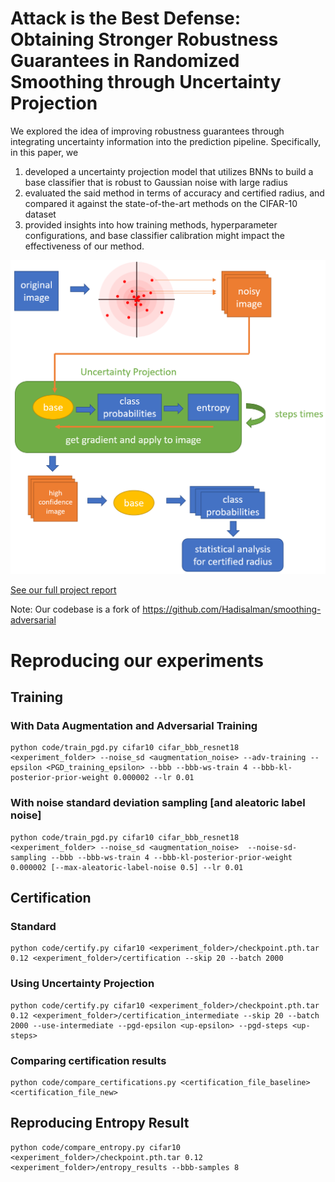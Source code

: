# Attack is the Best Defense: Obtaining Stronger Robustness Guarantees in Randomized Smoothing through Uncertainty Projection

We explored the idea of improving robustness guarantees through integrating uncertainty information into the prediction pipeline. Specifically, in this paper, we
1. developed a uncertainty projection model that utilizes BNNs to build a base classifier that is robust to
Gaussian noise with large radius
2. evaluated the said method in terms of accuracy and certified radius, and compared it against the
state-of-the-art methods on the CIFAR-10 dataset
3. provided insights into how training methods, hyperparameter configurations, and base classifier
calibration might impact the effectiveness of our method.

![](./method-overview.png)

[See our full project report](https://n.ethz.ch/~qifeng/asset/AttackIsTheBestDefense.pdf)

Note: Our codebase is a fork of https://github.com/Hadisalman/smoothing-adversarial

# Reproducing our experiments
## Training
### With Data Augmentation and Adversarial Training
```
python code/train_pgd.py cifar10 cifar_bbb_resnet18 <experiment_folder> --noise_sd <augmentation_noise> --adv-training --epsilon <PGD_training_epsilon> --bbb --bbb-ws-train 4 --bbb-kl-posterior-prior-weight 0.000002 --lr 0.01
```

### With noise standard deviation sampling [and aleatoric label noise]
```
python code/train_pgd.py cifar10 cifar_bbb_resnet18 <experiment_folder> --noise_sd <augmentation_noise>  --noise-sd-sampling --bbb --bbb-ws-train 4 --bbb-kl-posterior-prior-weight 0.000002 [--max-aleatoric-label-noise 0.5] --lr 0.01
```

## Certification
### Standard
```
python code/certify.py cifar10 <experiment_folder>/checkpoint.pth.tar 0.12 <experiment_folder>/certification --skip 20 --batch 2000
```

### Using Uncertainty Projection
```
python code/certify.py cifar10 <experiment_folder>/checkpoint.pth.tar 0.12 <experiment_folder>/certification_intermediate --skip 20 --batch 2000 --use-intermediate --pgd-epsilon <up-epsilon> --pgd-steps <up-steps>
```

### Comparing certification results
```
python code/compare_certifications.py <certification_file_baseline> <certification_file_new>
```

## Reproducing Entropy Result
```
python code/compare_entropy.py cifar10 <experiment_folder>/checkpoint.pth.tar 0.12 <experiment_folder>/entropy_results --bbb-samples 8
```
